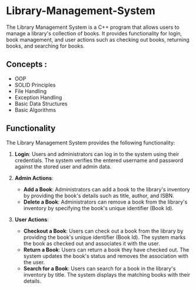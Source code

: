 # Library-Management-System
The Library Management System is a C++ program that allows users to manage a library's collection of books. It provides functionality for login, book management, and user actions such as checking out books, returning books, and searching for books.

## Concepts : 
- OOP 
- SOLID Principles
- File Handling
- Exception Handling
- Basic Data Structures
- Basic Algorithms

## Functionality

The Library Management System provides the following functionality:

1. **Login**: Users and administrators can log in to the system using their credentials. The system verifies the entered username and password against the stored user and admin data.

2. **Admin Actions**:
   - **Add a Book**: Administrators can add a book to the library's inventory by providing the book's details such as title, author, and ISBN.
   - **Delete a Book**: Administrators can remove a book from the library's inventory by specifying the book's unique identifier (Book Id).

3. **User Actions**:
   - **Checkout a Book**: Users can check out a book from the library by providing the book's unique identifier (Book Id). The system marks the book as checked out and associates it with the user.
   - **Return a Book**: Users can return a book they have checked out. The system updates the book's status and removes the association with the user.
   - **Search for a Book**: Users can search for a book in the library's inventory by title. The system displays the matching books with their details.

